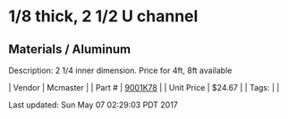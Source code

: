 # 1/8 thick, 2 1/2 U channel
## Materials / Aluminum
Description: 	2 1/4 inner dimension. Price for 4ft, 8ft available 

| Vendor | Mcmaster | 
| Part # | [9001K78](https://www.mcmaster.com/#9001K78) | 
| Unit Price | $24.67 | 
| Tags: |  | 

Last updated: Sun May 07 02:29:03 PDT 2017